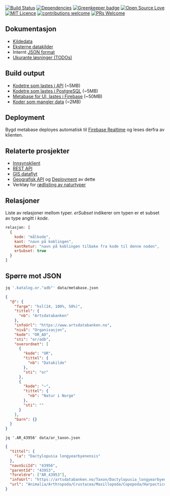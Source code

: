 [![Build Status](https://travis-ci.org/Artsdatabanken/kverna.svg?branch=master)](https://travis-ci.org/Artsdatabanken/kverna)
[![Dependencies](https://david-dm.org/artsdatabanken/kverna.svg)](https://david-dm.org)
[![Greenkeeper badge](https://badges.greenkeeper.io/Artsdatabanken/kverna.svg)](https://greenkeeper.io/)
[![Open Source Love](https://badges.frapsoft.com/os/v2/open-source.svg?v=103)](https://github.com/ellerbrock/open-source-badges/)
[![MIT Licence](https://badges.frapsoft.com/os/mit/mit.svg?v=103)](https://opensource.org/licenses/mit-license.php)
[![contributions welcome](https://camo.githubusercontent.com/926d8ca67df15de5bd1abac234c0603d94f66c00/68747470733a2f2f696d672e736869656c64732e696f2f62616467652f636f6e747269627574696f6e732d77656c636f6d652d627269676874677265656e2e7376673f7374796c653d666c6174)](https://github.com/Artsdatabanken/kverna/issues)
[![PRs Welcome](https://img.shields.io/badge/PRs-welcome-brightgreen.svg)](CONTRIBUTING.md#pull-requests)

## Dokumentasjon

- [Kildedata](https://github.com/Artsdatabanken/nin-egenskapsdata)
- [Eksterne datakilder](steg/1_nedlasting/README.md)
- Internt [JSON format](doc/JSON.md)
- [Ukurante løsninger (TODOs)](doc/UKURANT.md)

## Build output

- [Kodetre som lastes i API](https://adb-typesystem.surge.sh/kodetre.json) (~5MB)
- [Kodetre som lastes i PostgreSQL](https://adb-typesystem.surge.sh/kodetre_postgre.json) (~5MB)
- [Metabase for UI, lastes i Firebase](https://adb-typesystem.surge.sh/metabase.json) (~50MB)
- [Koder som mangler data](https://adb-typesystem.surge.sh/mangler_data.json) (~2MB)

## Deployment

Bygd metabase deployes automatisk til [Firebase Realtime](https://adb-kode.firebaseio.com/.json) og leses derfra av klienten.

## Relaterte prosjekter

- [Innsynsklient](https://github.com/artsdatabanken/ratatouille)
- [REST API](https://github.com/Artsdatabanken/ogapi)
- [GIS dataflyt](https://github.com/artsdatabanken/grunnkart-dataflyt)
- [Geografisk API](https://github.com/Artsdatabanken/rasterQ) og [Deployment](https://github.com/Artsdatabanken/rasterUploader) av dette
- Verktøy for [rødlisting av naturtyper](https://github.com/Artsdatabanken/natty)

## Relasjoner

Liste av relasjoner mellom typer. _erSubset_ indikerer om typen er et subset av type angitt i _kode_.

```javascript
relasjon: [
  {
    kode: "målkode",
    kant: "navn på koblingen",
    kantRetur: "navn på koblingen tilbake fra kode til denne noden",
    erSubset: true
  }
]
```

## Spørre mot JSON

```bash
jq '.katalog.or."adb"' data/metabase.json
```

```json
{
  "@": {
    "farge": "hsl(24, 100%, 50%)",
    "tittel": {
      "nb": "Artsdatabanken"
    },
    "infoUrl": "https://www.artsdatabanken.no",
    "nivå": "Organisasjon",
    "kode": "OR_AD",
    "sti": "or/adb",
    "overordnet": [
      {
        "kode": "OR",
        "tittel": {
          "nb": "Datakilde"
        },
        "sti": "or"
      },
      {
        "kode": "~",
        "tittel": {
          "nb": "Natur i Norge"
        },
        "sti": ""
      }
    ],
    "barn": {}
  }
}
```

```
jq '.AR_43956' data/ar_taxon.json
```

```json
{
  "tittel": {
    "la": "Dactylopusia longyearbyenensis"
  },
  "navnSciId": "43956",
  "parentId": "43953",
  "foreldre": ["AR_43953"],
  "infoUrl": "https://artsdatabanken.no/Taxon/Dactylopusia_longyearbyenensis/43956",
  "url": "Animalia/Arthropoda/Crustacea/Maxillopoda/Copepoda/Harpacticoida/Thalestridae/Thalestridae/Dactylopusia_longyearbyenensis"
}
```
